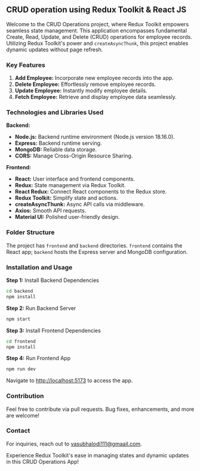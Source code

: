 ## CRUD operation using Redux Toolkit & React JS

Welcome to the CRUD Operations project, where Redux Toolkit empowers seamless state management. This application encompasses fundamental Create, Read, Update, and Delete (CRUD) operations for employee records. Utilizing Redux Toolkit's power and `createAsyncThunk`, this project enables dynamic updates without page refresh.

### Key Features

1. **Add Employee:** Incorporate new employee records into the app.
2. **Delete Employee:** Effortlessly remove employee records.
3. **Update Employee:** Instantly modify employee details.
4. **Fetch Employee:** Retrieve and display employee data seamlessly.

### Technologies and Libraries Used

**Backend:**
- **Node.js:** Backend runtime environment (Node.js version 18.16.0).
- **Express:** Backend runtime serving.
- **MongoDB:** Reliable data storage.
- **CORS:** Manage Cross-Origin Resource Sharing.

**Frontend:**
- **React:** User interface and frontend components.
- **Redux:** State management via Redux Toolkit.
- **React Redux:** Connect React components to the Redux store.
- **Redux Toolkit:** Simplify state and actions.
- **createAsyncThunk:** Async API calls via middleware.
- **Axios:** Smooth API requests.
- **Material UI:** Polished user-friendly design.

### Folder Structure

The project has `frontend` and `backend` directories. `frontend` contains the React app; `backend` hosts the Express server and MongoDB configuration.

### Installation and Usage

**Step 1:** Install Backend Dependencies
```bash
cd backend
npm install
```

**Step 2:** Run Backend Server
```bash
npm start
```

**Step 3:** Install Frontend Dependencies
```bash
cd frontend
npm install
```

**Step 4:** Run Frontend App
```bash
npm run dev
```

Navigate to [http://localhost:5173](http://localhost:5173) to access the app.

### Contribution

Feel free to contribute via pull requests. Bug fixes, enhancements, and more are welcome!

### Contact

For inquiries, reach out to [vasubhalodi111@gmaail.com](mailto:vasubhalodi111@gmaail.com).

Experience Redux Toolkit's ease in managing states and dynamic updates in this CRUD Operations App!
